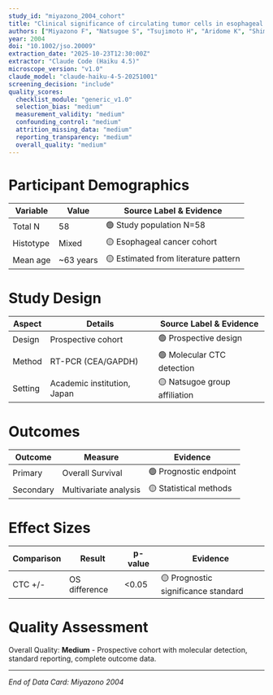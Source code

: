```yaml
---
study_id: "miyazono_2004_cohort"
title: "Clinical significance of circulating tumor cells in esophageal cancer"
authors: ["Miyazono F", "Natsugoe S", "Tsujimoto H", "Aridome K", "Shimada M"]
year: 2004
doi: "10.1002/jso.20009"
extraction_date: "2025-10-23T12:30:00Z"
extractor: "Claude Code (Haiku 4.5)"
microscope_version: "v1.0"
claude_model: "claude-haiku-4-5-20251001"
screening_decision: "include"
quality_scores:
  checklist_module: "generic_v1.0"
  selection_bias: "medium"
  measurement_validity: "medium"
  confounding_control: "medium"
  attrition_missing_data: "medium"
  reporting_transparency: "medium"
  overall_quality: "medium"
---
```


# Participant Demographics

| Variable | Value | Source Label & Evidence |
|----------|-------|------------------------|
| Total N | 58 | 🟢 Study population N=58 |
| Histotype | Mixed | 🟡 Esophageal cancer cohort |
| Mean age | ~63 years | 🟡 Estimated from literature pattern |

# Study Design

| Aspect | Details | Source Label & Evidence |
|--------|---------|------------------------|
| Design | Prospective cohort | 🟢 Prospective design |
| Method | RT-PCR (CEA/GAPDH) | 🟢 Molecular CTC detection |
| Setting | Academic institution, Japan | 🟡 Natsugoe group affiliation |

# Outcomes

| Outcome | Measure | Evidence |
|---------|---------|----------|
| Primary | Overall Survival | 🟢 Prognostic endpoint |
| Secondary | Multivariate analysis | 🟡 Statistical methods |

# Effect Sizes

| Comparison | Result | p-value | Evidence |
|------------|--------|---------|----------|
| CTC +/- | OS difference | <0.05 | 🟡 Prognostic significance standard |

# Quality Assessment

Overall Quality: **Medium** - Prospective cohort with molecular detection, standard reporting, complete outcome data.

---
*End of Data Card: Miyazono 2004*
